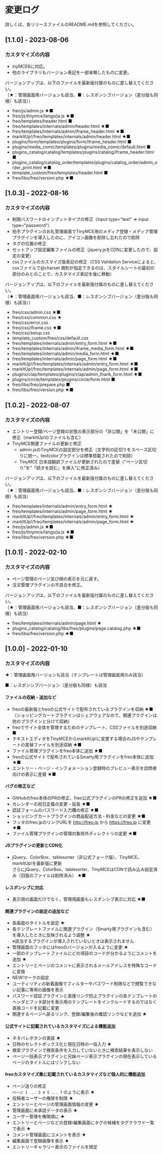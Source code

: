 # 変更ログ

詳しくは、各リリースファイルのREADME.mdを参照してください。

## [1.1.0] - 2023-08-06

### カスタマイズの内容

- inyMCE6に対応。
- 他のライブラリもバージョン表記を一部省略したものに変更。

バージョンアップは、以下のファイルを最新版付属のものに差し替えてください。<br>（★：管理画面用バージョンも該当、■：レスポンシブバージョン（差分版も同様）も該当））

- freo/js/admin.js ★■
- freo/js/tinymce/langs/ja.js ★■
- freo/templates/header.html ■
- freo/templates/internals/admin/header.html ★■
- freo/templates/internals/admin/iframe_header.html ★■
- markItUp!/freo/templates/internals/admin/header.html ★■
- plugins/form/templates/plugins/form/iframe_header.html ■
- plugins/media_comic/templates/plugins/media_comic/default.html ■
- plugins_catalog/catalog/templates/plugins/catalog/iframe_header.html ■
- plugins_catalog/catalog_order/templates/plugins/catalog_order/admin_order_print.html ★■
- template_custom/freo/templates/header.html ■
- freo/libs/freo/version.php ★■

## [1.0.3] - 2022-08-16

### カスタマイズの内容

- 制限パスワードのインプットタイプの修正（input type="text" ⇒ input type="password"）
- 拍手プラグインのお礼管理画面でTinyMCE用のメディア登録・メディア管理プラグインを導入したのに、アイコン画像を削除し忘れたので削除
- タグの位置の修正
- セットアップ設定編集ファイルの修正（jquery.jsをCDNに変更したので、設定の変更）
- cssファイルのカスマイズ版表記の修正（CSS Validation Serviceによると、cssファイルで@charset 規則が指定できるのは、スタイルシートの最初の部分のみとのことで、カスタマイズ表記を後に移動）

バージョンアップは、以下のファイルを最新版付属のものに差し替えてください。<br>（★：管理画面用バージョンも該当、■：レスポンシブバージョン（差分版も同様）も該当））

- freo/css/admin.css ★■
- freo/css/common.css ★
- freo/css/error.css
- freo/css/iframe.css ★■
- freo/css/setup.css
- template_custom/freo/css/default.css
- freo/templates/internals/admin/entry_form.html ★■
- freo/templates/internals/admin/iframe_media_form.html ★■
- freo/templates/internals/admin/media_form.html ★■
- freo/templates/internals/admin/page_form.html ★■
- markItUp!/freo/templates/internals/admin/entry_form.html ★■
- markItUp!/freo/templates/internals/admin/page_form.html ★■
- plugins/clap/templates/plugins/clap/admin_thank_form.html ★■
- plugins/circle/templates/plugins/circle/form.html ■
- freo/libs/freo/prepare.php ■
- freo/libs/freo/version.php ★■



## [1.0.2] - 2022-08-07

### カスタマイズの内容

- エントリー登録/ページ登録の状態の表示部分の「非公開」を「未公開」に修正（markItUp!のファイルも含む）
- TinyMCE関連ファイルの更新と修正
  - admin.jsのTinyMCEの設定部分を修正（文字列の区切りをスペース区切りに統一、textcolorプラグインは標準搭載されたので削除）
  - TinyMCE 日本語翻訳ファイルが更新されたので差替（"ページ区切り"を"「続きを読む」を挿入"に修正済み）

バージョンアップは、以下のファイルを最新版付属のものに差し替えてください。<br>
（★：管理画面用バージョンも該当、■：レスポンシブバージョン（差分版も同様）も該当）
- freo/templates/internals/admin/entry_form.html ★
- freo/templates/internals/admin/page_form.html ★
- markItUp!/freo/templates/internals/admin/entry_form.html ★
- markItUp!/freo/templates/internals/admin/page_form.html ★
- freo/js/admin.js ★■
- freo/js/tinymce/langs/ja.js ★■
- freo/libs/freo/version.php ★■



## [1.0.1] - 2022-02-10

### カスタマイズの内容

- ページ管理のページ並び順の表示を元に戻す。 
- 注文管理プラグインの不具合を修正。

バージョンアップは、以下のファイルを最新版付属のものに差し替えてください。<br>
（★：管理画面用バージョンも該当、■：レスポンシブバージョン（差分版も同様）も該当）
- freo/templates/internals/admin/page.html ★
- plugins_catalog/catalog/libs/freo/plugins/page.catalog.php ★■
- freo/libs/freo/version.php ★■



## [1.0.0] - 2022-01-10

### カスタマイズの内容

★：管理画面用バージョンも該当（テンプレートは管理画面用のみ該当）

■：レスポンシブバージョン（差分版も同様）も該当

#### ファイルの収納・追加など
- freoの最新版とfreoの公式サイトで配布されているプラグインを収納 ★■<br>（ショッピングカートプラグインはシェアウェアなので、関連プラグインは他のプラグインと分けて収納）
- freoでサイト全体を管理するためのテンプレート、CSSファイルを別途収納 ■
- テキストエディタをTinyMCEからmarkItUp!に変更する場合のJSやテンプレートの差替ファイルを別途収納  ★■
- ファイル管理プラグインをfreo本体に追加 ★■
- freoの公式サイトで配布されているSmarty用プラグインをfreo本体に追加 ★■
- エントリー・ページ・インフォメーション登録時のプレビュー表示を訪問者向けの表示に差替 ★■
#### バグの修正など
- GitHubのfreo本体のPRの修正、freo公式プラグインのPRの修正を追加 ★■
- カレンダーの祝日定義の変更・延長 ★■
- 認証フォームのパスワード入力欄の修正 ★■
- ショッピングカートプラグインの商品配送方法・料金などの変更 ★■
- フッタのfreo.jpのリンクURLを http://freo.jp から https://freo.jp に変更 ★■
- ファイル管理プラグインの管理対象除外ディレクトリの変更 ★■
#### JSプラグインの更新とCDN化
- jQuery、ColorBox、tablesorter（非公式フォーク版）、TinyMCE、markItUp!を最新版に更新<br>さらにjQuery、ColorBox、tablesorter、TinyMCEはCDNで読み込み設定済み（旧版のファイルは削除済み） ★■
#### レスポンシブに対応
- 表示用の画面だけでなく、管理用画面もレスポンシブ表示に対応 ★■
#### 関連プラグインの設定の追加など
- 各画面のタイトルを設定 ★
- 各テンプレートファイルに関連プラグイン（Smarty用プラグインも含む）を導入したときに反映されるよう調整 ★<br>※該当するプラグインが導入されていないときは表示されません
- 管理画面のフッタにはfreoのバージョンが入るように変更 ★
- 一部のテンプレートファイルにどの項目のコードが分かるようにコメントを追加 ★
- エントリーとページのコメントに表示されるメールアドレスを特殊なコードに変換
- NEW!マークの設定
- ユーティリティの新着画像でフィルターやパスワード制限などで閲覧できない記事に専用の画像を表示
- パスワード認証プラグインと直接リンク防止プラグインの各テンプレートのヘッダとフッタ部分を表示用のテンプレートをインクルードするのではなく直接コードを記載に変更
- 関連するページへ戻るリンク、登録/編集後の確認リンクなどを追加 ★
#### 公式サイトに記載されているカスタマイズによる機能追加
- ネタバレボタンの実装 ★
- 日時のセレクトボックス化と現在日時の一括入力 ★
- 検索プラグインで検索条件を入力していないときに検索結果を表示しない
- ページ一括表示プラグインと兄妹ページ表示プラグインの現在表示しているページのタイトルにはリンクしない
#### freoカスタマイズ集に記載されているカスタマイズなど個人的に機能追加
- ページ送りの修正<br>`ページ 1 ... 3 4 5 ... 7` のように表示 ★
- 投稿者ユーザーの権限を制限 ★
- エントリーとページの管理画面情報の変更 ★
- 管理画面に未承認データの表示 ★
- ユーザー管理を権限順に ★
- エントリーとページなどの登録/編集画面にタグの候補をタグクラウド一覧で表示 ★
- コメント管理画面にコメントを表示 ★
- 編集画面で登録画像を表示 ★
- エントリーギャラリー表示のファイルを限定
